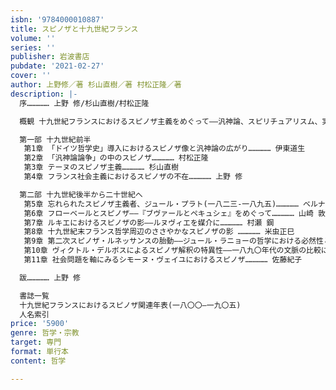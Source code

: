 ```yaml
---
isbn: '9784000010887'
title: スピノザと十九世紀フランス
volume: ''
series: ''
publisher: 岩波書店
pubdate: '2021-02-27'
cover: ''
author: 上野修／著 杉山直樹／著 村松正隆／著
description: |-
  序…………… 上野 修/杉山直樹/村松正隆

  概観 十九世紀フランスにおけるスピノザ主義をめぐって——汎神論、スピリチュアリスム、実証主義…………… ピエール=フランソワ・モロー(上野修 訳)

  第一部 十九世紀前半
   第1章 「ドイツ哲学史」導入におけるスピノザ像と汎神論の広がり…………… 伊東道生
   第2章 「汎神論論争」の中のスピノザ…………… 村松正隆
   第3章 テーヌのスピノザ主義…………… 杉山直樹
   第4章 フランス社会主義におけるスピノザの不在…………… 上野 修

  第二部 十九世紀後半から二十世紀へ
   第5章 忘れられたスピノザ主義者、ジュール・プラト(一八二三-一八九五)…………… ベルナール・ポートラ(米虫正巳 訳)
   第6章 フローベールとスピノザ——『ブヴァールとペキュシェ』をめぐって…………… 山崎 敦
   第7章 ルキエにおけるスピノザの影——ルヌヴィエを媒介に…………… 村瀬 鋼
   第8章 十九世紀末フランス哲学周辺のささやかなスピノザの影 …………… 米虫正巳
   第9章 第二次スピノザ・ルネッサンスの胎動——ジュール・ラニョーの哲学における必然性と無私性…………… 中村大介
   第10章 ヴィクトル・デルボスによるスピノザ解釈の特異性——一八九〇年代の文脈の比較において…………… 近藤和敬
   第11章 社会問題を軸にみるシモーヌ・ヴェイユにおけるスピノザ…………… 佐藤紀子

  跋…………… 上野 修

  書誌一覧
  十九世紀フランスにおけるスピノザ関連年表(一八〇〇—一九〇五)
  人名索引
price: '5900'
genre: 哲学・宗教
target: 専門
format: 単行本
content: 哲学

---
```

